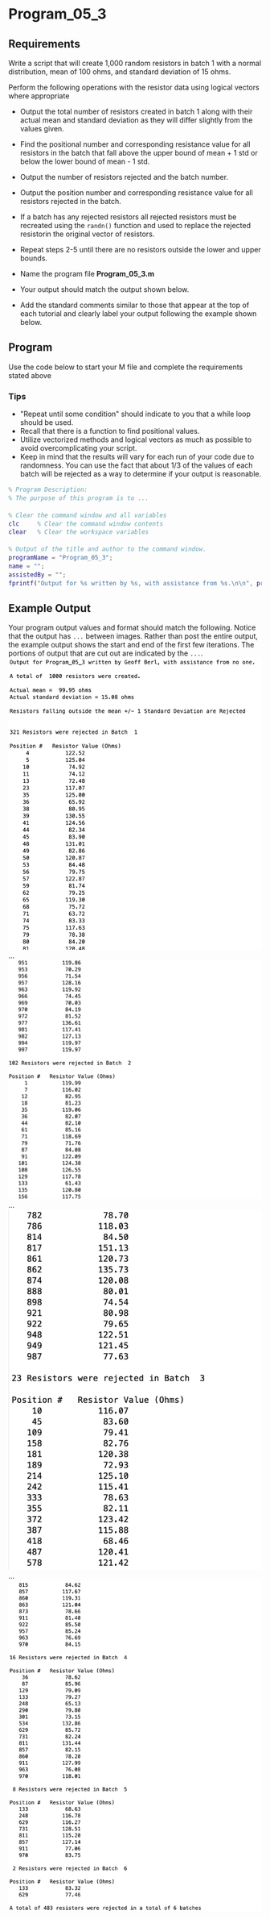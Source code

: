 # Program\_05\_3
## Requirements
Write a script that will create 1,000 random resistors in batch 1 with a normal distribution, mean of 100 ohms, and standard deviation of 15 ohms.

Perform the following operations with the resistor data using logical vectors where appropriate
* Output the total number of resistors created in batch 1 along with their actual mean and standard deviation as they will differ slightly from the values given.
* Find the positional number and corresponding resistance value for all resistors in the batch that fall above the upper bound of mean + 1 std or below the lower bound of mean - 1 std.
* Output the number of resistors rejected and the batch number.
* Output the position number and corresponding resistance value for all resistors rejected in the batch.
* If a batch has any rejected resistors all rejected resistors must be recreated using the `randn()` function and used to replace the rejected resistorin the original vector of resistors.
* Repeat steps 2-5 until there are no resistors outside the lower and upper bounds.

* Name the program file **Program\_05\_3.m**
* Your output should match the output shown below.
* Add the standard comments similar to those that appear at the top of each tutorial and clearly label your output following the example shown below.

## Program
Use the code below to start your M file and complete the requirements stated above

### Tips
* "Repeat until some condition" should indicate to you that a while loop should be used.
* Recall that there is a function to find positional values.
* Utilize vectorized methods and logical vectors as much as possible to avoid overcomplicating your script.
* Keep in mind that the results will vary for each run of your code due to randomness. You can use the fact that about 1/3 of the values of each batch will be rejected as a way to determine if your output is reasonable.

```Matlab
% Program Description:
% The purpose of this program is to ...

% Clear the command window and all variables
clc     % Clear the command window contents
clear   % Clear the workspace variables

% Output of the title and author to the command window.
programName = "Program_05_3";
name = "";
assistedBy = "";
fprintf("Output for %s written by %s, with assistance from %s.\n\n", programName, name, assistedBy)


```
## Example Output
Your program output values and format should match the following. Notice that the output has `...` between images. Rather than post the entire output, the example output shows the start and end of the first few iterations. The portions of output that are cut out are indicated by the `...`.
![Program_05_3_Example_Output_1.png](images/Program_05_3_Example_Output_1.png)
…
![Program_05_3_Example_Output_2.png](images/Program_05_3_Example_Output_2.png)
…
![Program_05_3_Example_Output_3.png](images/Program_05_3_Example_Output_3.png)
…
![Program_05_3_Example_Output_4.png](images/Program_05_3_Example_Output_4.png)
